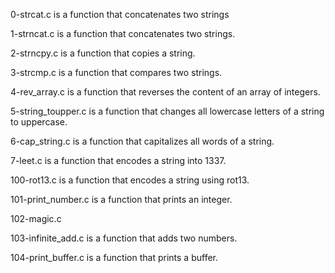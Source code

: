 0-strcat.c is a function that concatenates two strings

1-strncat.c is a function that concatenates two strings.

2-strncpy.c is a function that copies a string.

3-strcmp.c is a function that compares two strings.

4-rev_array.c is a function that reverses the content of an array of integers.

5-string_toupper.c is a function that changes all lowercase letters of a string to uppercase.

6-cap_string.c is a function that capitalizes all words of a string.

7-leet.c is a function that encodes a string into 1337.

100-rot13.c is a function that encodes a string using rot13.

101-print_number.c is  a function that prints an integer.

102-magic.c 

103-infinite_add.c is  a function that adds two numbers.

104-print_buffer.c is a function that prints a buffer.
